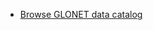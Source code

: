 * [Browse GLONET data catalog](https://viewer.dive.edito.eu/map?catalog=https://api.dive.edito.eu/data/catalogs/glonet "EDITO Viewer")
